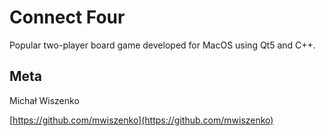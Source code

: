 # Connect Four

Popular two-player board game developed for MacOS using Qt5 and C++.

## Meta

Michał Wiszenko

[https://github.com/mwiszenko](https://github.com/mwiszenko)
